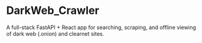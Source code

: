 # DarkWeb_Crawler
A full-stack FastAPI + React app for searching, scraping, and offline viewing of dark web (.onion) and clearnet sites.
